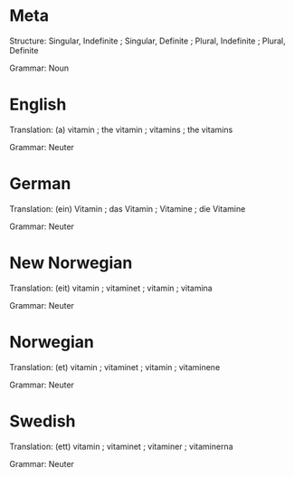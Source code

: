 Meta
====

Structure: Singular, Indefinite ; Singular, Definite ; Plural, Indefinite ; Plural, Definite

Grammar:   Noun



English
=======

Translation: (a) vitamin ; the vitamin ; vitamins ; the vitamins

Grammar:     Neuter



German
======

Translation: (ein) Vitamin ; das Vitamin ; Vitamine ; die Vitamine

Grammar:     Neuter



New Norwegian
=============

Translation: (eit) vitamin ; vitaminet ; vitamin ; vitamina

Grammar:     Neuter



Norwegian
=========

Translation: (et) vitamin ; vitaminet ; vitamin ; vitaminene

Grammar:     Neuter



Swedish
=======

Translation: (ett) vitamin ; vitaminet ; vitaminer ; vitaminerna

Grammar:     Neuter
